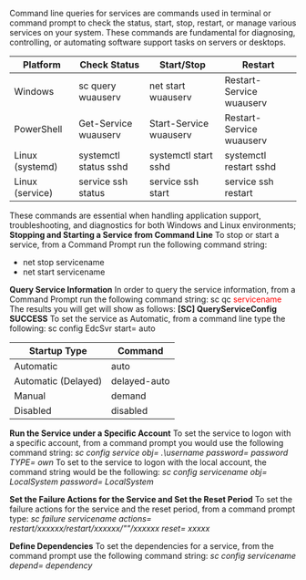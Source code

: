Command line queries for services are commands used in terminal or command prompt to check the status, start, stop, restart, or manage various services on your system. These commands are fundamental for diagnosing, controlling, or automating software support tasks on servers or desktops.

| Platform        | Check Status          | Start/Stop             | Restart                  |
| --------------- | --------------------- | ---------------------- | ------------------------ |
| Windows         | sc query wuauserv     | net start wuauserv     | Restart-Service wuauserv |
| PowerShell      | Get-Service wuauserv  | Start-Service wuauserv | Restart-Service wuauserv |
| Linux (systemd) | systemctl status sshd | systemctl start sshd   | systemctl restart sshd   |
| Linux (service) | service ssh status    | service ssh start      | service ssh restart      |

These commands are essential when handling application support, troubleshooting, and diagnostics for both Windows and Linux environments;
**Stopping and Starting a Service from Command Line**
To stop or start a service, from a Command Prompt run the following command string:

- net stop servicename
- net start servicename

**Query Service Information**
In order to query the service information, from a Command Prompt run the following command string:
sc qc <span style="color:red">servicename</span>
The results you will get will show as follows: **[SC] QueryServiceConfig SUCCESS**
To set the service as Automatic, from a command line type the following: sc config EdcSvr start= auto

| Startup Type        | Command      |
| ------------------- | ------------ |
| Automatic           | auto         |
| Automatic (Delayed) | delayed-auto |
| Manual              | demand       |
| Disabled            | disabled     |

**Run the Service under a Specific Account**
To set the service to logon with a specific account, from a command prompt you would use the following command string:
_sc config service obj= .\username password= password TYPE= own_
To set to the service to logon with the local account, the command string would be the following:
_sc config servicename obj= LocalSystem password= LocalSystem_

**Set the Failure Actions for the Service and Set the Reset Period**
To set the failure actions for the service and the reset period, from a command prompt type:
_sc failure servicename actions= restart/xxxxxx/restart/xxxxxx/""/xxxxxx reset= xxxxx_

**Define Dependencies**
To set the dependencies for a service, from the command prompt use the following command string:
_sc config servicename depend= dependency_

